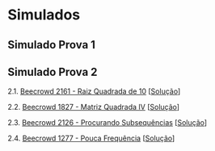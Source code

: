 # Simulados

## Simulado Prova 1

## Simulado Prova 2

2.1. [Beecrowd 2161 - Raiz Quadrada de 10](https://www.beecrowd.com.br/judge/pt/problems/view/1020) [[Solução](simulados/beecrowd_2161.py)]

2.2. [Beecrowd 1827 - Matriz Quadrada IV](https://www.beecrowd.com.br/judge/pt/problems/view/1827) [[Solução](simulados/beecrowd_1827.py)]

2.3. [Beecrowd 2126 - Procurando Subsequências](https://www.beecrowd.com.br/judge/pt/problems/view/2126) [[Solução](simulados/beecrowd_2126.py)]

2.4. [Beecrowd 1277 - Pouca Frequência](https://www.beecrowd.com.br/judge/pt/problems/view/1277) [[Solução](simulados/beecrowd_1277.py)]



